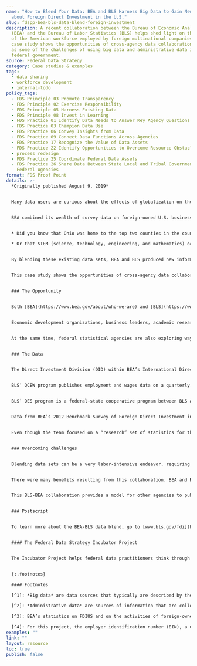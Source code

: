 ```yaml
---
name: "How to Blend Your Data: BEA and BLS Harness Big Data to Gain New Insights
  about Foreign Direct Investment in the U.S."
slug: fdspp-bea-bls-data-blend-foreign-investment
description: A recent collaboration between the Bureau of Economic Analysis
  (BEA) and the Bureau of Labor Statistics (BLS) helps shed light on the segment
  of the American workforce employed by foreign multinational companies. This
  case study shows the opportunities of cross-agency data collaboration, as well
  as some of the challenges of using big data and administrative data in the
  federal government.
source: Federal Data Strategy
category: Case studies & examples
tags:
  - data sharing
  - workforce development
  - internal-todo
policy_tags:
  - FDS Principle 03 Promote Transparency
  - FDS Principle 02 Exercise Responsibility
  - FDS Principle 05 Harness Existing Data
  - FDS Principle 08 Invest in Learning
  - FDS Practice 01 Identify Data Needs to Answer Key Agency Questions
  - FDS Practice 03 Champion Data Use
  - FDS Practice 06 Convey Insights from Data
  - FDS Practice 09 Connect Data Functions Across Agencies
  - FDS Practice 17 Recognize the Value of Data Assets
  - FDS Practice 22 Identify Opportunities to Overcome Resource Obstacles
  - process redesign
  - FDS Practice 25 Coordinate Federal Data Assets
  - FDS Practice 26 Share Data Between State Local and Tribal Governments and
    Federal Agencies
format: FDS Proof Point
details: >-
  *Originally published August 9, 2019*


  Many data users are curious about the effects of globalization on the U.S. economy. A recent collaboration between the Bureau of Economic Analysis (BEA) and the Bureau of Labor Statistics (BLS) helps shed light on the segment of the American workforce employed by foreign multinational companies.


  BEA combined its wealth of survey data on foreign-owned U.S. businesses with the BLS Quarterly Census of Employment and Wages (QCEW) and Occupational Employment Statistics (OES) to uncover new insights on employment, wages, and occupations for foreign-owned companies in 2012:


  * Did you know that Ohio was home to the top two counties in the country in terms of employment attributed to foreign-owned companies? Foreign-owned companies employed 40 percent of workers in Union County and 34 percent in Logan County.

  * Or that STEM (science, technology, engineering, and mathematics) occupations make up nearly 13 percent of employment in foreign-owned companies, compared with 6 percent in domestically-owned companies?


  By blending these existing data sets, BEA and BLS produced new information at the national, state, and local areas, as well as additional industry-level detail, without increasing public burden.


  This case study shows the opportunities of cross-agency data collaboration, as well as some of the challenges of using big data and administrative data in the federal government.


  ### The Opportunity


  Both [BEA](https://www.bea.gov/about/who-we-are) and [BLS](https://www.bls.gov/bls/infohome.htm) strive to produce data that are accurate, objective, timely, and relevant. These data are used by the private sector to drive important business decisions and by federal, state, and local governments to craft policy and regulations. 


  Economic development organizations, business leaders, academic researchers, and foreign investors regularly seek data on foreign direct investment that offers granular detail. As part of its regular publication process, BEA produces national and state level data that provide valuable information, but often these data users are interested in getting information for “their” specific areas, down to the county, city, or metropolitan statistical area (MSA). 


  At the same time, federal statistical agencies are also exploring ways to use *big data*[^1] and *administrative data*[^2] to produce or enhance statistics without increasing burden on the public, which would occur through more survey-based data collection. Therefore, BEA and BLS recognized this collaboration as an opportunity to use blended data to provide the additional granular information their users wanted.


  ### The Data


  The Direct Investment Division (DID) within BEA’s International Directorate collects data and publishes statistics on the activities— that is, financial and operating data— of foreign-owned U.S. businesses.  These data are collected on annual surveys of U.S. companies with foreign owners. Currently, official U.S. statistics on foreign direct investment in the United States (FDIUS)[^3] and on the activities of these foreign-owned U.S. businesses are mainly available at the national level, with a few data items available at the state level. 


  BLS’ QCEW program publishes employment and wages data on a quarterly basis that is reported by employers covering more than 95 percent of U.S. jobs, available at the county, MSA, state, and national levels by industry. These data are the product of a federal-state cooperative program in which State Workforce Agencies (SWAs) provide BLS with administrative data on the employment and wages of workers covered by unemployment insurance legislation.


  BLS’ OES program is a federal-state cooperative program between BLS and SWAs to collect data on nonfarm wage and salary workers in over 800 occupations. The OES surveys establishments selected from a list maintained by SWAs for unemployment insurance purposes.


  Data from BEA’s 2012 Benchmark Survey of Foreign Direct Investment in the United States were used to identify establishments in the QCEW that were part of foreign-owned companies. These same establishments were then identified in the OES survey data for the 2011-2013 period. Special [adjustments](https://www.bls.gov/fdi/technical-notes/home.htm) were made to the OES methodology to estimate employment and wages by occupation for establishments with foreign ownership.


  Even though the team focused on a “research” set of statistics for the calendar year 2012, data users are interested in an ongoing data set with data for more recent years. Both agencies are exploring the possibility of producing a similar dataset for a more recent period.


  ### Overcoming challenges


  Blending data sets can be a very labor-intensive endeavor, requiring a big upfront investment of time and resources to work on the initial data link and to fulfill legal and privacy requirements. To ensure data protection and security, BEA and BLS staff created a new inter-agency agreement for data sharing. To facilitate the linking, the team recommends developing procedures that allow for the secure access of confidential data “on-site” at participating agencies. Also, while the use of common identifiers available in both data sets facilitated the link by allowing for an initial automated match[^4], manual review and validation efforts may be necessary and should be factored into the production timeline. Still, although laying the groundwork for linking the data might seem daunting, once the initial link is completed, subsequent links may be less time- and labor-intensive, allowing more frequent linkages.


  There were many benefits resulting from this collaboration. BEA and BLS combined already existing information to create a new data set that satisfied the needs of their data users, allowing the agencies to further their missions without the more substantial resource investment traditionally needed to produce new data products. No additional data collection efforts were necessary, and therefore public burden was not increased. In addition, information relating enterprises to establishments – a byproduct of the link – will be useful for other linking projects, while blending with administrative data allows for the improvement and validation of survey data. 


  This BLS-BEA collaboration provides a model for other agencies to publish linked or blended data to satisfy user demands for expanded data products, illustrating the necessary resource investments for such projects, as well as their payoff.


  ### Postscript


  To learn more about the BEA-BLS data blend, go to [www.bls.gov/fdi](https://www.bls.gov/fdi/) or contact [Ricardo Limes](mailto:Ricardo.limes@bea.gov).


  #### The Federal Data Strategy Incubator Project


  The Incubator Project helps federal data practitioners think through how to improve government services, enabling the public to get the most out of federal data. This Proof Point and others will highlight the many successes and challenges data innovators face every day, revealing valuable lessons learned to share with data practitioners throughout government.


  {:.footnotes}

  #### Footnotes

  [^1]: *Big data* are data sources that typically are described by their volume (number of records or file size, usually too big to be opened on a desktop), velocity (high frequency of data generation), and variety (highly dimensional data with a large number of fields, types of data like imagery and text, or varying data structures). The main benefits of big data are (1) higher statistical power from more observations, (2) greater coverage of variable concepts, and (3) higher resolution information that enables more granular insights.

  [^2]: *Administrative data* are sources of information that are collected for record keeping and operational purposes. These may include transactions, registries, or other ‘touch points.’ If the data cover a sufficiently large proportion of the population, administrative data may be viable substitutes for survey collections.

  [^3]: BEA’s statistics on FDIUS and on the activities of foreign-owned U.S. businesses are produced from BEA surveys of such businesses, who report at a consolidated enterprise level for all their U.S. operations (i.e. one report can potentially include hundreds, or even thousands, of business establishments). This level of reporting does not allow for production of statistics at a sub-national level, except for the select data items that are collected by state.

  [^4]: For this project, the employer identification number (EIN), a unique nine-digit number issued by the Internal Revenue Service to identify a business entity, was used as the common identifier.
examples: ""
link: ""
layout: resource
toc: true
publish: false
---
```

